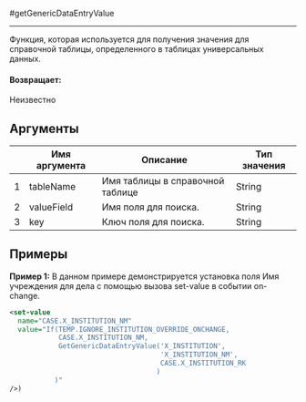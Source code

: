 #getGenericDataEntryValue

---

Функция, которая используется для получения значения для справочной таблицы, определенного в таблицах универсальных данных.

#### Возвращает:

Неизвестно

## Аргументы

|  | Имя аргумента | Описание | Тип значения |
| --- | --- | --- | --- |
| 1 | tableName | Имя таблицы в справочной таблице | String |
| 2 | valueField | Имя поля для поиска. | String |
| 3 | key | Ключ поля для поиска. | String |

## Примеры

**Пример 1:** В данном примере демонстрируется установка поля Имя учреждения для дела с помощью вызова set-value в событии on-change.
```xml
<set-value
  name="CASE.X_INSTITUTION_NM"
  value="If(TEMP.IGNORE_INSTITUTION_OVERRIDE_ONCHANGE,
            CASE.X_INSTITUTION_NM,
            GetGenericDataEntryValue('X_INSTITUTION',
                                     'X_INSTITUTION_NM',
                                     CASE.X_INSTITUTION_RK
                                    )
           )"
/>)
```

